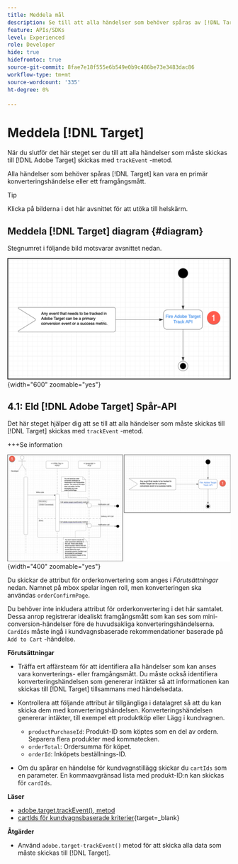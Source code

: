 ```yaml
---
title: Meddela mål
description: Se till att alla händelser som behöver spåras av [!DNL Target] skickas med metoden trackEvent.
feature: APIs/SDKs
level: Experienced
role: Developer
hide: true
hidefromtoc: true
source-git-commit: 8fae7e18f555e6b549e0b9c486be73e3483dac86
workflow-type: tm+mt
source-wordcount: '335'
ht-degree: 0%

---
```


# Meddela [!DNL Target]

När du slutför det här steget ser du till att alla händelser som måste skickas till [!DNL Adobe Target] skickas med `trackEvent` -metod.

Alla händelser som behöver spåras [!DNL Target] kan vara en primär konverteringshändelse eller ett framgångsmått.

>[!TIP]
>
>Klicka på bilderna i det här avsnittet för att utöka till helskärm.

## Meddela [!DNL Target] diagram {#diagram}

Stegnumret i följande bild motsvarar avsnittet nedan.

![Meddela måldiagram](/help/dev/patterns/recs-atjs/assets/diagram-notify-target.png){width="600" zoomable="yes"}

## 4.1: Eld [!DNL Adobe Target] Spår-API

Det här steget hjälper dig att se till att alla händelser som måste skickas till [!DNL Target] skickas med `trackEvent` -metod.

+++Se information

![Fire Adobe Target Track API-diagram](/help/dev/patterns/recs-atjs/assets/fire-adobe-target-track-api-diagram-combined.png){width="400" zoomable="yes"}

Du skickar de attribut för orderkonvertering som anges i *Förutsättningar* nedan. Namnet på mbox spelar ingen roll, men konverteringen ska användas `orderConfirmPage`.

Du behöver inte inkludera attribut för orderkonvertering i det här samtalet. Dessa anrop registrerar idealiskt framgångsmått som kan ses som mini-conversion-händelser före de huvudsakliga konverteringshändelserna. `CardIds` måste ingå i kundvagnsbaserade rekommendationer baserade på `Add to Cart` -händelse.

**Förutsättningar**

* Träffa ert affärsteam för att identifiera alla händelser som kan anses vara konverterings- eller framgångsmått. Du måste också identifiera konverteringshändelsen som genererar intäkter så att informationen kan skickas till [!DNL Target] tillsammans med händelsedata.
* Kontrollera att följande attribut är tillgängliga i datalagret så att du kan skicka dem med konverteringshändelsen. Konverteringshändelsen genererar intäkter, till exempel ett produktköp eller Lägg i kundvagnen.

   * `productPurchaseId`: Produkt-ID som köptes som en del av ordern. Separera flera produkter med kommatecken.
   * `orderTotal`: Ordersumma för köpet.
   * `orderId`: Inköpets beställnings-ID.

* Om du spårar en händelse för kundvagnstillägg skickar du `cartIds` som en parameter. En kommaavgränsad lista med produkt-ID:n kan skickas för `cardIds`.

**Läser**

* [adobe.target.trackEvent(), metod](/help/dev/implement/client-side/atjs/atjs-functions/adobe-target-trackevent.md)
* [cartIds för kundvagnsbaserade kriterier](https://experienceleague.adobe.com/docs/target/using/recommendations/criteria/base-the-recommendation-on-a-recommendation-key.html?lang=en#cart-based){target=_blank}

**Åtgärder**

* Använd `adobe.target-trackEvent()` metod för att skicka alla data som måste skickas till [!DNL Target].







